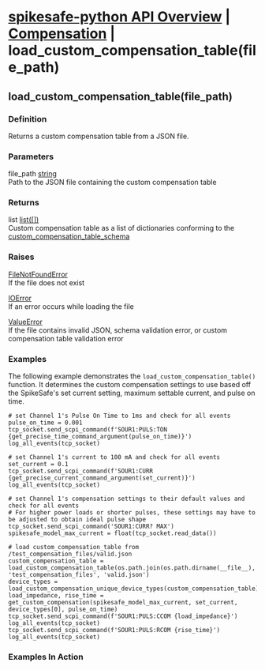 # [spikesafe-python API Overview](/spikesafe_python_lib_docs/README.md) | [Compensation](/spikesafe_python_lib_docs/Compensation/README.md) | load_custom_compensation_table(file_path)

## load_custom_compensation_table(file_path)

### Definition
Returns a custom compensation table from a JSON file.

### Parameters
file_path [string](https://docs.python.org/3/library/string.html)  
Path to the JSON file containing the custom compensation table

### Returns
list [list([])](https://docs.python.org/3/library/stdtypes.html#list)  
Custom compensation table as a list of dictionaries conforming to the [custom_compensation_table_schema](/spikesafe_python_lib_docs/Compensation/custom_compensation_table_schema/README.md)  

### Raises
[FileNotFoundError](https://docs.python.org/3/library/exceptions.html#FileNotFoundError)  
If the file does not exist

[IOError](https://docs.python.org/3/library/exceptions.html#IOError)  
If an error occurs while loading the file

[ValueError](https://docs.python.org/3/library/exceptions.html#ValueError)  
If the file contains invalid JSON, schema validation error, or custom compensation table validation error

### Examples
The following example demonstrates the `load_custom_compensation_table()` function. It determines the custom compensation settings to use based off the SpikeSafe's set current setting, maximum settable current, and pulse on time.
```
# set Channel 1's Pulse On Time to 1ms and check for all events
pulse_on_time = 0.001
tcp_socket.send_scpi_command(f'SOUR1:PULS:TON {get_precise_time_command_argument(pulse_on_time)}')
log_all_events(tcp_socket) 

# set Channel 1's current to 100 mA and check for all events
set_current = 0.1
tcp_socket.send_scpi_command(f'SOUR1:CURR {get_precise_current_command_argument(set_current)}')   
log_all_events(tcp_socket)  

# set Channel 1's compensation settings to their default values and check for all events
# For higher power loads or shorter pulses, these settings may have to be adjusted to obtain ideal pulse shape
tcp_socket.send_scpi_command('SOUR1:CURR? MAX')
spikesafe_model_max_current = float(tcp_socket.read_data())

# load custom_compensation_table from /test_compensation_files/valid.json
custom_compensation_table = load_custom_compensation_table(os.path.join(os.path.dirname(__file__), 'test_compensation_files', 'valid.json')
device_types = load_custom_compensation_unique_device_types(custom_compensation_table)
load_impedance, rise_time = get_custom_compensation(spikesafe_model_max_current, set_current, device_types[0], pulse_on_time)
tcp_socket.send_scpi_command(f'SOUR1:PULS:CCOM {load_impedance}')
log_all_events(tcp_socket) 
tcp_socket.send_scpi_command(f'SOUR1:PULS:RCOM {rise_time}')
log_all_events(tcp_socket) 
```

### Examples In Action